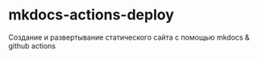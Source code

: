 # mkdocs-actions-deploy
Создание и развертывание статического сайта с помощью mkdocs &amp; github actions
